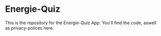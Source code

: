 # Energie-Quiz
This is the repository for the Energie-Quiz App. You'll find the code, aswell as privacy-polices here.
